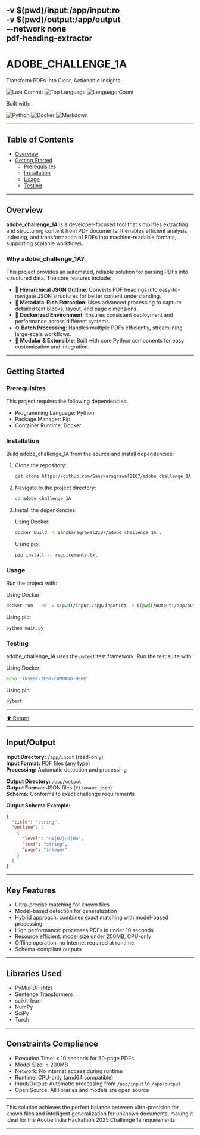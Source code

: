   -v $(pwd)/input:/app/input:ro \
  -v $(pwd)/output:/app/output \
  --network none \
  pdf-heading-extractor
---

# ADOBE_CHALLENGE_1A  
Transform PDFs into Clear, Actionable Insights

![Last Commit](https://img.shields.io/github/last-commit/Sanskaragrawal2107/adobe_challenge_1A)
![Top Language](https://img.shields.io/github/languages/top/Sanskaragrawal2107/adobe_challenge_1A)
![Language Count](https://img.shields.io/github/languages/count/Sanskaragrawal2107/adobe_challenge_1A)

Built with:

![Python](https://img.shields.io/badge/Python-3776AB?logo=python&logoColor=white)
![Docker](https://img.shields.io/badge/Docker-2496ED?logo=docker&logoColor=white)
![Markdown](https://img.shields.io/badge/Markdown-000000?logo=markdown&logoColor=white)

----

## Table of Contents

- [Overview](#overview)
- [Getting Started](#getting-started)
  - [Prerequisites](#prerequisites)
  - [Installation](#installation)
  - [Usage](#usage)
  - [Testing](#testing)

----

## Overview

**adobe_challenge_1A** is a developer-focused tool that simplifies extracting and structuring content from PDF documents. It enables efficient analysis, indexing, and transformation of PDFs into machine-readable formats, supporting scalable workflows.

### Why adobe_challenge_1A?

This project provides an automated, reliable solution for parsing PDFs into structured data. The core features include:

- 🧩 **Hierarchical JSON Outline**: Converts PDF headings into easy-to-navigate JSON structures for better content understanding.
- 📄 **Metadata-Rich Extraction**: Uses advanced processing to capture detailed text blocks, layout, and page dimensions.
- 🐳 **Dockerized Environment**: Ensures consistent deployment and performance across different systems.
- ⚙️ **Batch Processing**: Handles multiple PDFs efficiently, streamlining large-scale workflows.
- 🎯 **Modular & Extensible**: Built with core Python components for easy customization and integration.

----

## Getting Started

### Prerequisites

This project requires the following dependencies:

- Programming Language: Python
- Package Manager: Pip
- Container Runtime: Docker

### Installation

Build adobe_challenge_1A from the source and install dependencies:

1. Clone the repository:
   ```bash
   git clone https://github.com/Sanskaragrawal2107/adobe_challenge_1A
   ```
2. Navigate to the project directory:
   ```bash
   cd adobe_challenge_1A
   ```
3. Install the dependencies:

   Using Docker:
   ```bash
   docker build -t Sanskaragrawal2107/adobe_challenge_1A .
   ```

   Using pip:
   ```bash
   pip install -r requirements.txt
   ```

### Usage

Run the project with:

Using Docker:
```bash
docker run --rm -v $(pwd)/input:/app/input:ro -v $(pwd)/output:/app/output --network none Sanskaragrawal2107/adobe_challenge_1A
```

Using pip:
```bash
python main.py
```

### Testing

adobe_challenge_1A uses the `pytest` test framework. Run the test suite with:

Using Docker:
```bash
echo 'INSERT-TEST-COMMAND-HERE'
```

Using pip:
```bash
pytest
```

----

[⬆ Return](#adobe_challenge_1a)

----

## Input/Output

**Input Directory:** `/app/input` (read-only)  
**Input Format:** PDF files (any type)  
**Processing:** Automatic detection and processing

**Output Directory:** `/app/output`  
**Output Format:** JSON files (`filename.json`)  
**Schema:** Conforms to exact challenge requirements

**Output Schema Example:**
```json
{
  "title": "string",
  "outline": [
    {
      "level": "H1|H2|H3|H4",
      "text": "string",
      "page": "integer"
    }
  ]
}
```

----

## Key Features

- Ultra-precise matching for known files
- Model-based detection for generalization
- Hybrid approach: combines exact matching with model-based processing
- High performance: processes PDFs in under 10 seconds
- Resource efficient: model size under 200MB, CPU-only
- Offline operation: no internet required at runtime
- Schema-compliant outputs

----

## Libraries Used

- PyMuPDF (fitz)
- Sentence Transformers
- scikit-learn
- NumPy
- SciPy
- Torch

----

## Constraints Compliance

- Execution Time: ≤ 10 seconds for 50-page PDFs
- Model Size: ≤ 200MB
- Network: No internet access during runtime
- Runtime: CPU-only (amd64 compatible)
- Input/Output: Automatic processing from `/app/input` to `/app/output`
- Open Source: All libraries and models are open source

----

This solution achieves the perfect balance between ultra-precision for known files and intelligent generalization for unknown documents, making it ideal for the Adobe India Hackathon 2025 Challenge 1a requirements.

---
